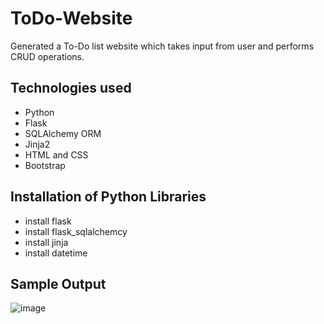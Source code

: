 # ToDo-Website
Generated a To-Do list website which takes input from user and performs CRUD operations.

## Technologies used
* Python 
* Flask
* SQLAlchemy ORM
* Jinja2
* HTML and CSS
* Bootstrap

## Installation of Python Libraries
* install flask
* install flask_sqlalchemcy
* install jinja
* install datetime

## Sample Output

![image](https://user-images.githubusercontent.com/89597565/174451794-479e3cfa-f108-4aa4-81b3-d16dc1164988.png)
